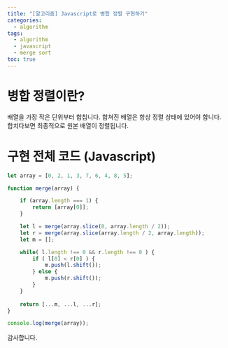 ```yaml
---
title: "[알고리즘] Javascript로 병합 정렬 구현하기"
categories: 
  - algorithm
tags:
  - algorithm
  - javascript
  - merge sort
toc: true
---
```

# 병합 정렬이란?  
배열을 가장 작은 단위부터 합칩니다. 합쳐진 배열은 항상 정렬 상태에 있어야 합니다.
합치다보면 최종적으로 원본 배열이 정렬됩니다.
<br>
# 구현 전체 코드 (Javascript)
~~~ javascript
let array = [0, 2, 1, 3, 7, 6, 4, 8, 5];

function merge(array) {

    if (array.length === 1) {
        return [array[0]];
    }

    let l = merge(array.slice(0, array.length / 2));
    let r = merge(array.slice(array.length / 2, array.length));
    let m = [];

    while( l.length !== 0 && r.length !== 0 ) {
        if ( l[0] < r[0] ) {
            m.push(l.shift());
        } else {
            m.push(r.shift());
        }
    }
    
    return [...m, ...l, ...r];
}

console.log(merge(array));
~~~

감사합니다.
